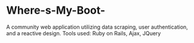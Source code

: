 # Where-s-My-Boot-
A community web application utilizing data scraping, user authentication, and a reactive design. Tools used: Ruby on Rails, Ajax, JQuery
